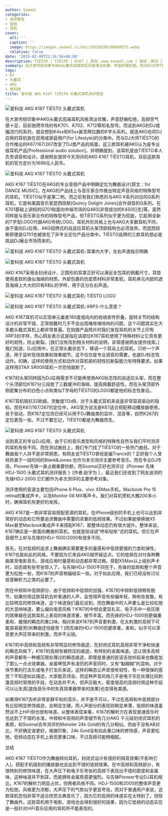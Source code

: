 ```yaml
---
author: Soomal
categories:
- 测评报告
- 音频
- 耳机
cover:
  alt: ''
  caption: ''
  image: https://images.soomal.cc/doc/20150209/00049273.webp
  relative: false
date: '2015-02-09T21:16:56+08:00'
description: TIËSTO | TIESTO | K167 | 源自：www.soomal.com | 版权：原创 |  平均/总评分：09.31/270
summary: 在大家传统印象中AKG头戴式高端耳机风格清淡优雅，声音舒展松弛。而与DJ大师TIËSTO的合作推出的K67/167/267改变了DJ类产品的局面，它专门针对舞曲设计，真正面向DJ专业应用市场，很难想象AKG的品牌下会有DJ风格的耳机？
tags:
- DJ
- 头戴式
- AKG
- 爱科技
title: 爱科技 AKG K167 TIËSTO 头戴式耳机测评报告
---
```


![爱科技 AKG K167 TIËSTO 头戴式耳机](https://images.soomal.cc/doc/20150128/00048982.webp)



在大家传统印象中AKG头戴式高端耳机风格清淡优雅，声音舒展松弛，高频空气感十足，目前驰骋市场的有K701、K702、K712等知名型号。而谈到AKG的DJ或偏流行的系列，就会想到K4xx和K5xx甚至两位数的K字头系列。就连AKG也将DJ应用的耳机放在民用或家庭用户[for Lifestyle]的分类中。而与DJ大师TIËSTO的合作推出的K67/167/267改变了DJ类产品的局面，这三款耳机被AKG认为是专业级耳机产品[Professional audio solution]。并明确提到，该耳机是由TIËSTO本人负责调音和设计。感谢网友提供今天测评的AKG K167 TIËSTO耳机，目前这款耳机的官方定价为1699元人民币。



![爱科技 AKG K167 TIËSTO 头戴式耳机](https://images.soomal.cc/doc/20150128/00048992.webp)



AKG K167 TIËSTO在AKG的专业音频产品中明确定位为舞曲设计[原文：for DANCE MUSIC]，在AKG的产品线上与音乐家合作推出特定声音风格的特殊型号的耳机，TIËSTO似乎是第二例。而之前有我们熟悉的与AKG K系列对应的Q系列耳机，它是和美国音乐家昆西琼斯[Quincy Delight Jones]合作调音的Q系列。在K701基础上调校的Q701和面向中端市场的Q460[非常成功的K450衍生]等。虽然同样是与音乐家合作的特殊型号产品，但TIËSTO系列似乎更为彻底，它起用全新的T字型LOGO代替AKG传统LOGO。耳机外形风格上也与AKG大多数耳机不同，由于面向DJ应用，AKG招牌式的自适应耳机头架顶部结构也必须放弃。而昆西琼斯即便是Q701也被放在了非专业定位产品分类中。TIËSTO品牌的三款耳机想必是挑战DJ展业市场而来的。



![爱科技 AKG K167 TIËSTO 头戴式耳机-耳罩内大字，左右声道指示明确](https://images.soomal.cc/doc/20150128/00048989_01.webp)



![爱科技 AKG K167 TIËSTO 头戴式耳机](https://images.soomal.cc/doc/20150128/00048985_01.webp)



AKG K167采用全封闭设计，正圆形的耳罩正好可以满足全包耳的佩戴尺寸，耳垫使用柔软的类似海绵的材质，外部包裹的仿皮质材料非常柔软。耳机单元内部的遮音海绵上大大的印有R和L的字样，用于区分左右声道。



![爱科技 AKG K167 TIËSTO 头戴式耳机-TIËSTO LOGO](https://images.soomal.cc/doc/20150128/00048986_01.webp)



![爱科技 AKG K167 TIËSTO 头戴式耳机-XRP3-什么意思？](https://images.soomal.cc/doc/20150128/00048987_01.webp)



AKG K167耳机可以实现单元垂直180度或向内的收纳宣传折叠。旋转关节的结构设计的非常不错，正常佩戴时几乎不会出现咯吱咯吱响的问题，这个问题其实在大多数头戴式耳机上都非常普遍。在拍摄产品照片时我们发现耳机的关节上印有XRP3的字样，热心网友表示这是指在该部位K167耳机使用了特殊材料让它具有更好的韧性，防止断裂。[我们没有找到相关材料的说明，非常感谢网友提供线索。]我们知道，DJ应用中，在正常头戴状态下，移调一个耳朵上的耳机，只听一个声道，用于监听现场效果和效果细节。这不仅仅是专业调音的需要，也是DJ标志性动作。的确，这样的使用方式和动作对耳机架的韧性抗断裂能力有特殊要求。如果这样用STAX SR009耳机一次恐怕就断了。



K167的头架同样因为DJ应用需求不可能再使用AKG标志性的自适应头架，而在整个头顶部位K167分三段放了三截缓冲的海绵，提高佩戴舒适性。而在头架顶部外侧密集分布的白色小点和类似T字母的TIËSTO的LOGO都是他的标志性象征。



K167耳机阻抗32欧姆，灵敏度112dB，对于头戴式耳机来说是非常容易驱动的指标。而在K67/167/267的定位中，AKG官方说法是K67适合搭配移动播放器使用，易于驱动，而K167定位则已经可以用于DJ舞曲类的监听、混音等，自然K267的定位更高一些。不过不要忘记，TIËSTO都是为舞曲而生。



![爱科技 AKG K167 TIËSTO 头戴式耳机](https://images.soomal.cc/doc/20150128/00048995.webp)



谈到真正的专业DJ应用，由于它的音乐类型和风格的特殊性自然与我们平时测评的耳机有些不同。而在测试曲目上，我们专门找了TIËSTO的一些热门曲目。对于舞曲我个人并不是非常熟悉，有网友说TIËSTO曾经是偏Trance的？正好我个人曾经热衷于一段时间的Blank&Jones.也作为本次测评主要参考音乐。而在专业DJ市场，Pioneer先锋一直占据重要份额，而Soomal正好也测评过《Pioneer 先锋 HDJ-1500 头戴式耳机测评报告 》[作者:赵宇为 ]
，最近我们还收到了网友送测的先锋HDJ-2000.它们都作为本次测评的主要参考对象。

测评使用的音源主要包括iPhone 6 Plus、vivo X5Max手机，Macbook Pro 15 retina的集成声卡，以及Monitor 06 MX等声卡。我们对耳机煲机大概200多小时，确保耳机有更好的发挥。

AKG K167是一款非常容易搭配音源的耳机，在iPhone级别的手机上也可以达到非常好的动态和它所要追求舞曲中需要的浓重的低频效果。不过如果能够换做X5 Max甚至Macbook集成声卡来搭配K167，那整体动态仍有很大提升。整体来说，K167确实是一款面向舞曲的耳机，也就是俗话说“咚呲哒呲”式的耳机。但它在声音细节上却与先锋的HDJ-1500/2000有很多不同。

首先，在对低频的追求上舞曲确实需要更多的量感和中低频更强的力度和弹性，K167也是如此的风格，不要因为它来自AKG就怀疑这点。它的低频在对付各种舞曲甚至电影音乐、游戏应用时量感和动态都非常过瘾。搭配X5Max以上级别声卡时，动态就有些夸张惊人了。与先锋HDJ-1500不同在于，先锋的低频和整个声音更为松弛一些，而K167的声音稍偏结实一些。对于如此应用，我们已经没有讨论低音解析力之类的必要了。

而在中频和中高频部分，由于低频和中低频的加强，K167的中频和低频稍有脱节，如果你用这款耳机去听普通的人声，会觉得声音有些偏年轻，稍有些发飘，有比较明显的修饰味道，这个味道我们最后谈到。而在舞曲中的人声要么是比较松弛的大混响味道，要么偏向电音风格？K167的中频会更显扎实，电子乐中一些压限的效果器在这款耳机上表现的味道浓重，细节丰富。而先锋的HDJ-1500则更偏重柔和、缓慢的瞬态的重口味。相对来说K167的声音更刺激，在太刺激的高频下可能容易疲劳[听舞曲还怕疲劳？]而先锋的HDJ-1500则更厚重，柔和，似乎可以享受更大声压带来的刺激，而并不尖锐。

K167的中高频和高频有非常明显的修饰痕迹，在封闭式耳机高频非常干净和快速的瞬态风格下，K167的高频有被挤压的痕迹，有特别的金属味道。这让很多高频的声音都有一种被压限处理过的瞬态痕迹，即便是普通的民谣吉他听起来也像是加了那么一点点效果器。金属琴弦声有凌厉的声音同时，又有“黏糊糊”的混响。对于快节奏的打击乐或电子打击乐来说，这样的瞬态让声音很有韧性，有一种很弹的感觉？不知道如此描述，大家能否领会。但这种声音风格几乎是电子乐在处理比较刺激高频时常用的手段，在动态并不大，但声压极大，密度很高的高频时用这种手段可以让失真[是指音乐中的失真效果器带来的效果]也变得有美感。

如果用K167去听非常安静平和的音乐，并不是不可以，不过在高频和中高频部分有比较明显修饰痕迹，会稍显生硬。而人声部分的表现则稍显单薄，低频的味道虽然谈不上HiFi但也很有味道。从整体表现来看，K167的解析力在表现普通音乐时也达到了不错的水准，中频和中高频的声音细节有几分AKG 千元级封闭式耳机的素质，和Soomal去年测评的Monster 24k Gold的有几分相似。但由于没有AB对比，不好确定谁更好。根据印象，24k Gold没有如此重口味的修饰感，声音更松弛，低频动态在手机上表现更重口味，不过高频可能稍细腻。 

总结

AKG K167 TIËSTO作为舞曲转向耳机，封闭式设计有很好的隔音效果[不影响它人]，搭配手机级别的播放器也会达到不错的低频效果。在中高频和高频部分，有很特别的修饰味道，在大声压下和电子乐夸张的高频下表现出不错的密度和金属味，这种味道并不刺耳，而是拥有金属质感更强烈。与先锋Pioneer专业DJ耳机相比，K167的解析力明显占优，但两者风格不同。HDJ-1500和2000的整体声音更为松弛，风格更为浓郁，大声压下的气势似乎更显夸张。而对于普通用户来说，这款耳机恐怕非常不适合欣赏古典音乐了，因为它的高频的味道实在太特别了。但除了舞曲外，这款耳机用于电影、游戏也会得到很好的效果，因为它低频的动态实在是一般针对HiFi音乐应用的耳机所不能表现的。